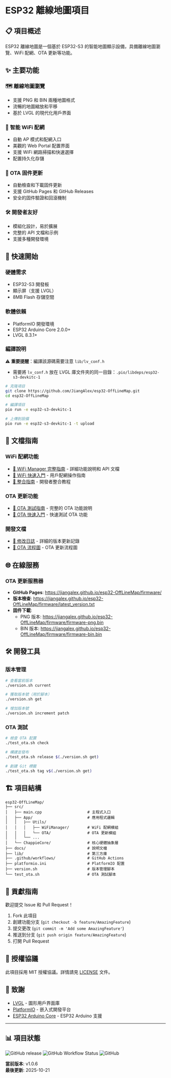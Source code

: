 # ESP32 離線地圖項目

## 📋 項目概述

ESP32 離線地圖是一個基於 ESP32-S3 的智能地圖顯示設備，具備離線地圖瀏覽、WiFi 配網、OTA 更新等功能。

## ✨ 主要功能

### 🗺️ **離線地圖瀏覽**
- 支援 PNG 和 BIN 兩種地圖格式
- 流暢的地圖縮放和平移
- 基於 LVGL 的現代化用戶界面

### 📡 **智能 WiFi 配網**
- 自動 AP 模式和配網入口
- 美觀的 Web Portal 配置界面
- 支援 WiFi 網路掃描和快速選擇
- 配置持久化存儲

### 🔄 **OTA 固件更新**
- 自動檢查和下載固件更新
- 支援 GitHub Pages 和 GitHub Releases
- 安全的固件驗證和回滾機制

### 🛠️ **開發者友好**
- 模組化設計，易於擴展
- 完整的 API 文檔和示例
- 支援多種開發環境

## 🚀 快速開始

### 硬體需求
- ESP32-S3 開發板
- 顯示屏（支援 LVGL）
- 8MB Flash 存儲空間

### 軟體依賴
- PlatformIO 開發環境
- ESP32 Arduino Core 2.0.0+
- LVGL 8.3.1+

### 編譯說明

⚠️ **重要提醒**：編譯該源碼需要注意 `lib/lv_conf.h`
- 需要將 `lv_conf.h` 放在 LVGL 庫文件夾的同一目錄：`.pio/libdeps/esp32-s3-devkitc-1`

```bash
# 克隆項目
git clone https://github.com/JiangAlex/esp32-OffLineMap.git
cd esp32-OffLineMap

# 編譯項目
pio run -e esp32-s3-devkitc-1

# 上傳到設備
pio run -e esp32-s3-devkitc-1 -t upload
```

## 📖 文檔指南

### WiFi 配網功能
- [📘 WiFi Manager 完整指南](docs/WIFI_MANAGER_GUIDE.md) - 詳細功能說明和 API 文檔
- [🚀 WiFi 快速入門](docs/WIFI_QUICKSTART.md) - 用戶配網操作指南
- [🔧 整合指南](docs/WIFI_INTEGRATION_GUIDE.md) - 開發者整合教程

### OTA 更新功能  
- [📘 OTA 測試指南](docs/OTA_TESTING_GUIDE.md) - 完整的 OTA 功能說明
- [🚀 OTA 快速入門](OTA_QUICKSTART.md) - 快速測試 OTA 功能

### 開發文檔
- [📝 修改日誌](docs/) - 詳細的版本更新記錄
- [🔄 OTA 流程圖](docs/sequenceDiagram_OTA.mmd) - OTA 更新流程圖

## 🌐 在線服務

### OTA 更新服務器
- **GitHub Pages**: https://jiangalex.github.io/esp32-OffLineMap/firmware/
- **版本檢查**: https://jiangalex.github.io/esp32-OffLineMap/firmware/latest_version.txt
- **固件下載**: 
  - PNG 版本: https://jiangalex.github.io/esp32-OffLineMap/firmware/firmware-png.bin
  - BIN 版本: https://jiangalex.github.io/esp32-OffLineMap/firmware/firmware-bin.bin

## 🛠️ 開發工具

### 版本管理
```bash
# 查看當前版本
./version.sh current

# 獲取版本號（用於腳本）
./version.sh get

# 增加版本號
./version.sh increment patch
```

### OTA 測試
```bash
# 檢查 OTA 配置
./test_ota.sh check

# 構建並發布
./test_ota.sh release $(./version.sh get)

# 創建 Git 標籤
./test_ota.sh tag v$(./version.sh get)
```

## 🏗️ 項目結構

```
esp32-OffLineMap/
├── src/
│   ├── main.cpp                    # 主程式入口
│   ├── App/                        # 應用程式邏輯
│   │   ├── Utils/
│   │   │   ├── WiFiManager/        # WiFi 配網模組
│   │   │   └── OTA/                # OTA 更新模組
│   │   └── ...
│   └── ChappieCore/                # 核心硬體抽象層
├── docs/                           # 說明文檔
├── lib/                            # 第三方庫
├── .github/workflows/              # GitHub Actions
├── platformio.ini                  # PlatformIO 配置
├── version.sh                      # 版本管理腳本
└── test_ota.sh                     # OTA 測試腳本
```

## 🤝 貢獻指南

歡迎提交 Issue 和 Pull Request！

1. Fork 此項目
2. 創建功能分支 (`git checkout -b feature/AmazingFeature`)
3. 提交更改 (`git commit -m 'Add some AmazingFeature'`)
4. 推送到分支 (`git push origin feature/AmazingFeature`)
5. 打開 Pull Request

## 📄 授權協議

此項目採用 MIT 授權協議。詳情請見 [LICENSE](LICENSE) 文件。

## 🙏 致謝

- [LVGL](https://lvgl.io/) - 圖形用戶界面庫
- [PlatformIO](https://platformio.org/) - 嵌入式開發平台  
- [ESP32 Arduino Core](https://github.com/espressif/arduino-esp32) - ESP32 Arduino 支援

---

## 📊 項目狀態

![GitHub release](https://img.shields.io/github/v/release/JiangAlex/esp32-OffLineMap)
![GitHub Workflow Status](https://img.shields.io/github/actions/workflow/status/JiangAlex/esp32-OffLineMap/ota-build.yml)
![GitHub](https://img.shields.io/github/license/JiangAlex/esp32-OffLineMap)

**當前版本**: v1.0.6  
**最後更新**: 2025-10-21
